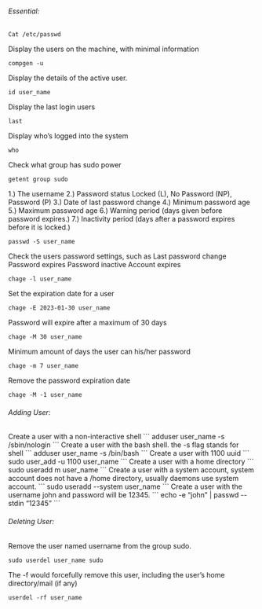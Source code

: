 <h6> Essential: </h6> 

```
Cat /etc/passwd
```
Display the users on the machine, with minimal information
```
compgen -u
```
Display the details of the active user.
```
id user_name
```
Display the last login users
```
last
```
Display who’s logged into the system
```
who
```
Check what group has sudo power
```
getent group sudo 
```

1.) The username
2.) Password status Locked (L), No Password (NP), Password (P)
3.) Date of last password change
4.) Minimum password age
5.) Maximum password age
6.) Warning period  (days given before password expires.)
7.) Inactivity period (days after a password expires before it is locked.)
```
passwd -S user_name
```

Check the users password settings, such as
Last password change
Password expires
Password inactive
Account expires
```
chage -l user_name  
```

Set the expiration date for a user 
```
chage -E 2023-01-30 user_name
```
Password will expire after a maximum of 30 days 
```
chage -M 30 user_name
```
Minimum amount of days the user can his/her password
```
chage -m 7 user_name
```
Remove the password expiration date
```
chage -M -1 user_name
```

<!--- 
# ps -aux |grep [username] 
# List the process on a user
pkill -f [proccess-name]
Kill a process with the process name
killall -TERM -u [username]
Kill the process on a user
--->


<h6> Adding User: </h6>
Create a user with a non-interactive shell
```
adduser user_name -s /sbin/nologin 
```
Create a user with the bash shell. the -s flag stands for shell
```
adduser user_name -s /bin/bash  
```
Create a user with 1100 uuid
```
sudo user_add -u 1100 user_name
```
Create a user with a home directory  
```
sudo useradd m user_name
```
Create a user with a system account, system account does not have a /home directory, usually daemons use system account.
```
sudo useradd  --system user_name
```
Create a user with the username john and password will be 12345.
```
echo -e “john” | passwd --stdin “12345”
```


<h6> Deleting User: </h6>

Remove the user named username from the group sudo.
```
sudo userdel user_name sudo
```

The -f would forcefully remove this user, including the user’s home directory/mail (if any) 
```
userdel -rf user_name
```